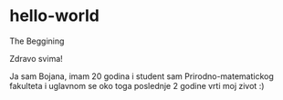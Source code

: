 # hello-world
The Beggining

Zdravo svima!

Ja sam Bojana, imam 20 godina i student sam Prirodno-matematickog fakulteta i uglavnom se oko toga poslednje 2 godine vrti moj zivot :)
